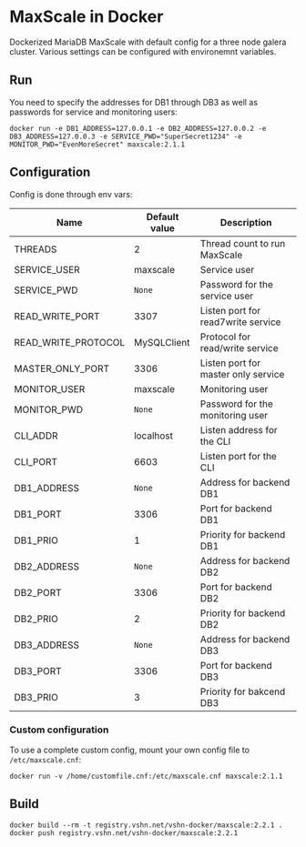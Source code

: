# MaxScale in Docker
Dockerized MariaDB MaxScale with default config for a three node galera cluster. Various settings can be configured with environemnt variables.

## Run
You need to specify the addresses for DB1 through DB3 as well as passwords for service and monitoring users:
```
docker run -e DB1_ADDRESS=127.0.0.1 -e DB2_ADDRESS=127.0.0.2 -e DB3_ADDRESS=127.0.0.3 -e SERVICE_PWD="SuperSecret1234" -e MONITOR_PWD="EvenMoreSecret" maxscale:2.1.1
```
## Configuration
Config is done through env vars:

| Name                | Default value       | Description                         |
|---------------------|---------------------|-------------------------------------|
| THREADS             | 2                   | Thread count to run MaxScale        |
| SERVICE_USER        | maxscale            | Service user                        |
| SERVICE_PWD         | `None`              | Password for the service user       |
| READ_WRITE_PORT     | 3307                | Listen port for read7write service  |
| READ_WRITE_PROTOCOL | MySQLClient         | Protocol for read/write service     |
| MASTER_ONLY_PORT    | 3306                | Listen port for master only service |
| MONITOR_USER        | maxscale            | Monitoring user                     |
| MONITOR_PWD         | `None`              | Password for the monitoring user    |
| CLI_ADDR            | localhost           | Listen address for the CLI          |
| CLI_PORT            | 6603                | Listen port for the CLI             |
| DB1_ADDRESS         | `None`              | Address for backend DB1             |
| DB1_PORT            | 3306                | Port for backend DB1                |
| DB1_PRIO            | 1                   | Priority for backend DB1            |
| DB2_ADDRESS         | `None`              | Address for backend DB2             |
| DB2_PORT            | 3306                | Port for backend DB2                |
| DB2_PRIO            | 2                   | Priority for backend DB2            |
| DB3_ADDRESS         | `None`              | Address for backend DB3             |
| DB3_PORT            | 3306                | Port for backend DB3                |
| DB3_PRIO            | 3                   | Priority for bakcend DB3            |

### Custom configuration
To use a complete custom config, mount your own config file to `/etc/maxscale.cnf`:

```
docker run -v /home/customfile.cnf:/etc/maxscale.cnf maxscale:2.1.1
```

## Build
```
docker build --rm -t registry.vshn.net/vshn-docker/maxscale:2.2.1 .
docker push registry.vshn.net/vshn-docker/maxscale:2.2.1
```

